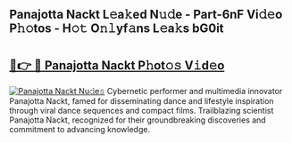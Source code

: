 ## Panajotta Nackt L𝚎a𝚔ed N𝚞𝚍e - Part-6nF Vi𝚍𝚎o P𝚑𝚘tos - H𝚘𝚝 O𝚗𝚕yf𝚊ns L𝚎a𝚔s bG0it

# <h2><a href="http://kf4sgu.oniu.top/?m=Panajotta+Nackt">🔗👉 🔴 Panajotta Nackt P𝚑ot𝚘𝚜 V𝚒d𝚎o</a></h2>

[![Panajotta Nackt Nu𝚍e𝚜](https://i.imgur.com/0qMVB7G.gif)](http://kf4sgu.oniu.top/?m=Panajotta+Nackt)
Cybernetic performer and multimedia innovator Panajotta Nackt, famed for disseminating dance and lifestyle inspiration through viral dance sequences and compact films. Trailblazing scientist Panajotta Nackt, recognized for their groundbreaking discoveries and commitment to advancing knowledge.  
